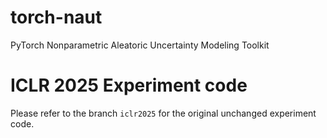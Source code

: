 # torch-naut
PyTorch Nonparametric Aleatoric Uncertainty Modeling Toolkit 

# ICLR 2025 Experiment code
Please refer to the branch `iclr2025` for the original unchanged experiment code.
